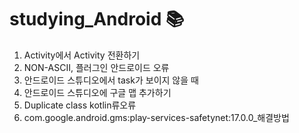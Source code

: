 # studying_Android 📚

1. Activity에서 Activity 전환하기
2. NON-ASCII, 플러그인 안드로이드 오류
3. 안드로이드 스튜디오에서 task가 보이지 않을 때
4. 안드로이드 스튜디오에 구글 맵 추가하기
5. Duplicate class kotlin류오류
6. com.google.android.gms:play-services-safetynet:17.0.0_해결방법
